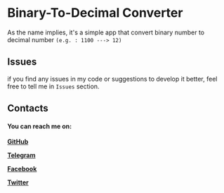 # Binary-To-Decimal Converter

As the name implies, it's a simple app that convert binary number to decimal number `(e.g. : 1100 ---> 12)`

## Issues

if you find any issues in my code or suggestions to develop it better, feel free to tell me in `Issues` section.

## Contacts

#### You can reach me on:

**[GitHub](https://github.com/MouaaDev)**

**[Telegram](https://t.me/mouaadhamza)**

**[Facebook](https://www.facebook.com/mouaadev/)**

**[Twitter](https://twitter.com/mouaadev)**
